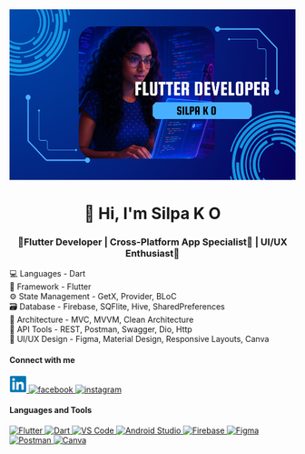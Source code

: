<img src="https://github.com/silpako/silpako/blob/86efd13fdcb51445f24c6930c3b2936a63239a74/Flutter%20DEVELOPER.png?raw=true" height="300" width="100%" alt="Flutter Developer Banner" />


<h1 align="center"> 👋 Hi, I'm Silpa K O </h1>

<h3 align="center"> 🚀Flutter Developer | Cross-Platform App Specialist📱 | UI/UX Enthusiast🎨</h3>


  💻 Languages         - Dart                                                 
  📱 Framework         - Flutter                                              
  ⚙️ State Management  - GetX, Provider, BLoC                                
  🗃️ Database          - Firebase, SQFlite, Hive, SharedPreferences           
  🧱 Architecture      - MVC, MVVM, Clean Architecture                       
  🔗 API Tools         - REST, Postman, Swagger, Dio, Http                        
  🎨 UI/UX Design      - Figma, Material Design, Responsive Layouts, Canva      


<h4>Connect with me</h4>

<p align="left">
  <a href="https://www.linkedin.com/in/silpako/" target="_blank">
    <img src="https://raw.githubusercontent.com/devicons/devicon/master/icons/linkedin/linkedin-original.svg" alt="linkedin" width="30" height="30"/>
  </a>
  
 <a href="https://www.facebook.com/share/1YZSWQfmLJ/" target="_blank">
    <img src="https://upload.wikimedia.org/wikipedia/commons/5/51/Facebook_f_logo_%282019%29.svg" alt="facebook" width="30" height="30"/>
  </a>
  
  <a href="https://www.instagram.com/__sil.sreeee__/" target="_blank">
    <img src="https://upload.wikimedia.org/wikipedia/commons/a/a5/Instagram_icon.png" alt="instagram" width="30" height="30"/>
  </a>
</p>


<h4>Languages and Tools</h4>
<p align="left">
  <a href="https://flutter.dev/" target="_blank">
    <img src="https://cdn.jsdelivr.net/gh/devicons/devicon/icons/flutter/flutter-original.svg" alt="Flutter" width="30" height="30"/>
  </a>

  <a href="https://dart.dev/" target="_blank">
    <img src="https://cdn.jsdelivr.net/gh/devicons/devicon/icons/dart/dart-original.svg" alt="Dart" width="30" height="30"/>
  </a>

  <a href="https://code.visualstudio.com/" target="_blank">
    <img src="https://cdn.jsdelivr.net/gh/devicons/devicon/icons/vscode/vscode-original.svg" alt="VS Code" width="30" height="30"/>
  </a>

  <a href="https://developer.android.com/studio" target="_blank">
    <img src="https://cdn.jsdelivr.net/gh/devicons/devicon/icons/androidstudio/androidstudio-original.svg" alt="Android Studio" width="30" height="30"/>
  </a>

  <a href="https://firebase.google.com/" target="_blank">
    <img src="https://www.vectorlogo.zone/logos/firebase/firebase-icon.svg" alt="Firebase" width="30" height="30"/>
  </a>

  <a href="https://www.figma.com/" target="_blank">
    <img src="https://upload.wikimedia.org/wikipedia/commons/3/33/Figma-logo.svg" alt="Figma" width="25" height="30"/>
  </a>

  <a href="https://www.postman.com/" target="_blank">
    <img src="https://www.vectorlogo.zone/logos/getpostman/getpostman-icon.svg" alt="Postman" width="30" height="30"/>
  </a>

  <a href="https://www.canva.com/" target="_blank">
    <img src="https://upload.wikimedia.org/wikipedia/commons/3/3b/Canva_Logo.png" alt="Canva" width="30" height="30"/>
  </a>
</p>



